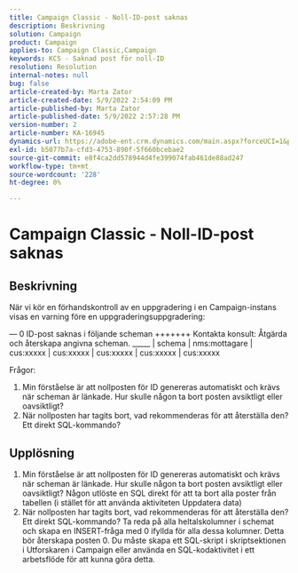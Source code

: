 ```yaml
---
title: Campaign Classic - Noll-ID-post saknas
description: Beskrivning
solution: Campaign
product: Campaign
applies-to: Campaign Classic,Campaign
keywords: KCS - Saknad post för noll-ID
resolution: Resolution
internal-notes: null
bug: false
article-created-by: Marta Zator
article-created-date: 5/9/2022 2:54:09 PM
article-published-by: Marta Zator
article-published-date: 5/9/2022 2:57:28 PM
version-number: 2
article-number: KA-16945
dynamics-url: https://adobe-ent.crm.dynamics.com/main.aspx?forceUCI=1&pagetype=entityrecord&etn=knowledgearticle&id=7692b4e0-a7cf-ec11-a7b5-0022480a8e40
exl-id: b5077b7a-cfd3-4753-890f-5f660bcebae2
source-git-commit: e8f4ca2dd578944d4fe399074fab461de88ad247
workflow-type: tm+mt
source-wordcount: '228'
ht-degree: 0%

---
```


# Campaign Classic - Noll-ID-post saknas

## Beskrivning


När vi kör en förhandskontroll av en uppgradering i en Campaign-instans visas en varning före en uppgraderingsuppgradering:

— 0 ID-post saknas i följande scheman +++++++ Kontakta konsult: Åtgärda och återskapa angivna scheman.
_____ | schema | nms:mottagare | cus:xxxxx | cus:xxxxx | cus:xxxxx | cus:xxxxx | cus:xxxxx            
            

Frågor:

1. Min förståelse är att nollposten för ID genereras automatiskt och krävs när scheman är länkade. Hur skulle någon ta bort posten avsiktligt eller oavsiktligt?
2. När nollposten har tagits bort, vad rekommenderas för att återställa den? Ett direkt SQL-kommando?



## Upplösning


1. Min förståelse är att nollposten för ID genereras automatiskt och krävs när scheman är länkade. Hur skulle någon ta bort posten avsiktligt eller oavsiktligt? Någon utlöste en SQL direkt för att ta bort alla poster från tabellen (i stället för att använda aktiviteten Uppdatera data)
2. När nollposten har tagits bort, vad rekommenderas för att återställa den? Ett direkt SQL-kommando? Ta reda på alla heltalskolumner i schemat och skapa en INSERT-fråga med 0 ifyllda för alla dessa kolumner. Detta bör återskapa posten 0. Du måste skapa ett SQL-skript i skriptsektionen i Utforskaren i Campaign eller använda en SQL-kodaktivitet i ett arbetsflöde för att kunna göra detta.
